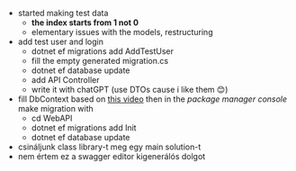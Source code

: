- started making test data
  - **the index starts from 1 not 0**
  - elementary issues with the models, restructuring
- add test user and login
  - dotnet ef migrations add AddTestUser
  - fill the empty generated migration.cs
  - dotnet ef database update
  - add API Controller
  - write it with chatGPT (use DTOs cause i like them 😊)
- fill DbContext based on [this video](https://youtu.be/PDiRDNNc2tw?si=U8qZR2K5NA6oR9QL) then in the _package manager console_ make migration with
  - cd WebAPI
  - dotnet ef migrations add Init
  - dotnet ef database update
- csináljunk class library-t meg egy main solution-t
- nem értem ez a swagger editor kigenerálós dolgot
